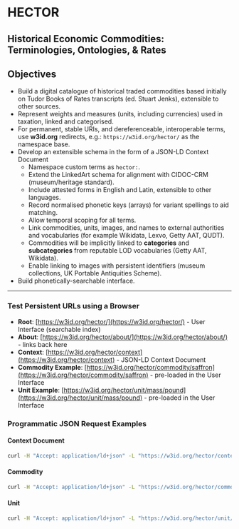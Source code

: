 # HECTOR
## Historical Economic Commodities: Terminologies, Ontologies, & Rates

## Objectives

- Build a digital catalogue of historical traded commodities based initially on Tudor Books of Rates transcripts (ed. Stuart Jenks), extensible to other sources.
- Represent weights and measures (units, including currencies) used in taxation, linked and categorised.
- For permanent, stable URIs, and dereferenceable, interoperable terms, use **w3id.org** redirects, e.g.:  `https://w3id.org/hector/` as the namespace base.
- Develop an extensible schema in the form of a JSON-LD Context Document  
    - Namespace custom terms as `hector:`.  
    - Extend the LinkedArt schema for alignment with CIDOC-CRM (museum/heritage standard).
    - Include attested forms in English and Latin, extensible to other languages.
    - Record normalised phonetic keys (arrays) for variant spellings to aid matching.
    - Allow temporal scoping for all terms.
    - Link commodities, units, images, and names to external authorities and vocabularies (for example Wikidata, Lexvo, Getty AAT, QUDT).
    - Commodities will be implicitly linked to **categories** and **subcategories** from reputable LOD vocabularies (Getty AAT, Wikidata).
    - Enable linking to images with persistent identifiers (museum collections, UK Portable Antiquities Scheme).
- Build phonetically-searchable interface.

---

### Test Persistent URLs using a Browser

- **Root**: [https://w3id.org/hector/](https://w3id.org/hector/) - User Interface (searchable index)
- **About**: [https://w3id.org/hector/about/](https://w3id.org/hector/about/) - links back here
- **Context**: [https://w3id.org/hector/context](https://w3id.org/hector/context) - JSON-LD Context Document
- **Commodity Example**: [https://w3id.org/hector/commodity/saffron](https://w3id.org/hector/commodity/saffron) - pre-loaded in the User Interface
- **Unit Example**: [https://w3id.org/hector/unit/mass/pound](https://w3id.org/hector/unit/mass/pound) - pre-loaded in the User Interface

### Programmatic JSON Request Examples

#### Context Document

```bash
curl -H "Accept: application/ld+json" -L "https://w3id.org/hector/context/"

```

#### Commodity

```bash
curl -H "Accept: application/ld+json" -L "https://w3id.org/hector/commodity/saffron"

```

#### Unit

```bash
curl -H "Accept: application/ld+json" -L "https://w3id.org/hector/unit/mass/pound"

```
